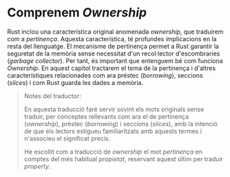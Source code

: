 # Comprenem *Ownership*

Rust inclou una característica original anomenada *ownership*, que traduirem com a *pertinença*. Aquesta característica, té profundes implicacions en la resta del llenguatge. El mecanisme de pertinença permet a
Rust garantir la seguretat de la memòria sense necessitat d'un recol·lector
d'escombraries (*garbage collector*). Per tant, és important que entenguem bé com
funciona *Ownership*. En aquest capítol tractarem el tema de la pertinença i
d'altres característiques relacionades com ara préstec (*borrowing*), seccions
(*slices*) i com Rust guarda les dades a memòria.

> Notes del traductor:
>
> En aquesta traducció faré servir sovint els mots originals sense traduir, per
> conceptes rellevants com ara el de pertinença (*ownership*), préstec
> (*borrowing*) i seccions (*slices*), amb la intenció de que els lectors
> estigueu familiaritzats amb aquests termes i n'associeu el significat precís.
>
> He escollit com a traducció de *ownership* el mot *pertinença* en comptes del
> més habitual *propietat*, reservant aquest últim per traduir *property*.
